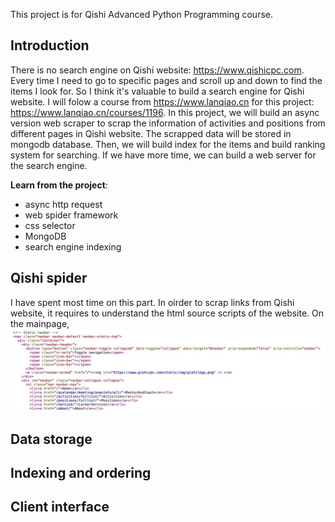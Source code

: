 
This project is for Qishi Advanced Python Programming course.  


## Introduction
There is no search engine on Qishi website: https://www.qishicpc.com. Every time I need to go to specific pages and scroll up and down to find the items I look for. So I think it's valuable to build a search engine for Qishi website. I will folow a course from https://www.lanqiao.cn for this project: https://www.lanqiao.cn/courses/1196. In this project, we will build an async version web scraper to scrap the information of activities and positions from different pages in Qishi website. The scrapped data will be stored in mongodb database. Then, we will build index for the items and build ranking system for searching. If we have more time, we can build a web server for the search engine. 
  
**Learn from the project**:
-	async http request
-	web spider framework
-	css selector
-	MongoDB
-	search engine indexing


## Qishi spider
I have spent most time on this part. In oirder to scrap links from Qishi website, it requires to understand the html source scripts of the website. On the mainpage, 
![Qishi page source code](docs/qishicpc_page_source.jpeg?raw=true "Qishi page source code")

## Data storage


## Indexing and ordering


## Client interface

